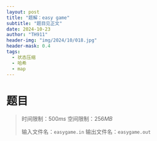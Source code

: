 ```yaml
---
layout: post
title: "题解：easy game"
subtitle: "题目见正文"
date: 2024-10-23
author: "TH911"
header-img: "img/2024/10/018.jpg"
header-mask: 0.4
tags:
  - 状态压缩
  - 哈希
  - map
---
```


# 题目

> 时间限制：$500ms$                      空间限制：$256MB$
>
> 输入文件名：`easygame.in`      输出文件名：`easygame.out`